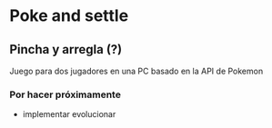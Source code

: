 # Poke and settle

## Pincha y arregla (?)

Juego para dos jugadores en una PC basado en la API de Pokemon

### Por hacer próximamente

-   implementar evolucionar
